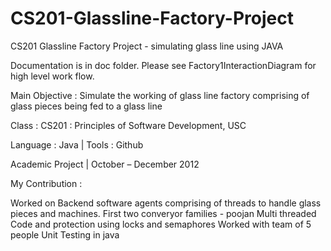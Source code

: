 CS201-Glassline-Factory-Project
===============================

CS201 Glassline Factory Project - simulating glass line using JAVA

Documentation is in doc folder. Please see Factory1InteractionDiagram for high level work flow.

Main Objective : Simulate the working of glass line factory comprising of glass pieces being fed to a glass line

Class : CS201 : Principles of Software Development, USC

Language : Java | Tools : Github

Academic Project | October – December 2012

My Contribution :

Worked on Backend software agents comprising of threads to handle glass pieces and machines.
First two converyor families - poojan
Multi threaded Code and protection using locks and semaphores
Worked with team of 5 people
Unit Testing in java
